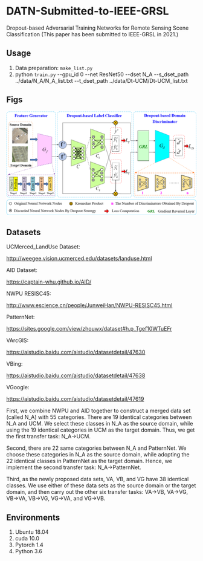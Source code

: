# DATN-Submitted-to-IEEE-GRSL
Dropout-based Adversarial Training Networks for Remote Sensing Scene Classification (This paper has been submitted to IEEE-GRSL in 2021.)

## Usage

1. Data preparation: `make_list.py` 
2. python `train.py` --gpu_id 0 --net ResNet50 --dset N_A --s_dset_path ../data/N_A/N_A_list.txt --t_dset_path ../data/Dt-UCM/Dt-UCM_list.txt


## Figs

![image-20210601165926181](https://github.com/WangXin81/DATN-Submitted-to-IEEE-GRSL/blob/main/fig1.png)

## Datasets

UCMerced_LandUse Dataset: 

http://weegee.vision.ucmerced.edu/datasets/landuse.html

AID Dataset: 

https://captain-whu.github.io/AID/

NWPU RESISC45: 

http://www.escience.cn/people/JunweiHan/NWPU-RESISC45.html

PatternNet:

https://sites.google.com/view/zhouwx/dataset#h.p_Tgef10WTuEFr

VArcGIS:

https://aistudio.baidu.com/aistudio/datasetdetail/47630

VBing:

https://aistudio.baidu.com/aistudio/datasetdetail/47638

VGoogle:

https://aistudio.baidu.com/aistudio/datasetdetail/47619

First, we combine NWPU and AID together to construct a merged data set (called N_A) with 55 categories. There are 19 identical categories between N_A and UCM. We select these classes in N_A as the source domain, while using the 19 identical categories in UCM as the target domain. Thus, we get the first transfer task: N_A→UCM.

Second, there are 22 same categories between N_A and PatternNet. We choose these categories in N_A as the source domain, while adopting the 22 identical classes in PatternNet as the target domain. Hence, we implement the second transfer task: N_A→PatternNet.

Third, as the newly proposed data sets, VA, VB, and VG have 38 identical classes. We use either of these data sets as the source domain or the target domain, and then carry out the other six transfer tasks: VA→VB, VA→VG, VB→VA, VB→VG, VG→VA, and VG→VB.


## Environments

1. Ubuntu 18.04
2. cuda 10.0
3. Pytorch 1.4
4. Python 3.6

